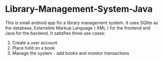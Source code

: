 # Library-Management-System-Java

This is small android app for a library management system. It uses SQlite as the database, Extensible Markup Language ( XML ) for the frontend and Java for the backend. It satisfies three use cases:

1. Create a user account
2. Place hold on a book
3. Manage the system - add books and monitor transactions
